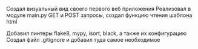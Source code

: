 Создал визуальный вид своего первого веб приложения
Реализовал в модуле main.py GET и POST  запросы, создал функцию чтения шаблона html

Добавил линтеры flake8, mypy, isort, black, а также их конфигурацию
Создал файл .gitignore и добавил туда самое необходимое
